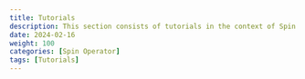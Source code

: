 ```yaml
---
title: Tutorials
description: This section consists of tutorials in the context of Spin Operator
date: 2024-02-16
weight: 100
categories: [Spin Operator]
tags: [Tutorials]
---
```


